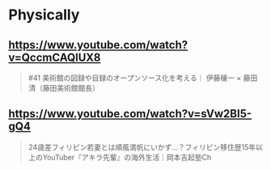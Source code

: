 # Physically

## https://www.youtube.com/watch?v=QccmCAQlUX8

> #41 美術館の図録や目録のオープンソース化を考える｜ 伊藤穰一 × 藤田清（藤田美術館館長） 
 
## https://www.youtube.com/watch?v=sVw2BI5-gQ4

> 24歳差フィリピン若妻とは順風満帆にいかず…？フィリピン移住歴15年以上のYouTuber『アキラ先輩』の海外生活｜岡本吉起塾Ch 
